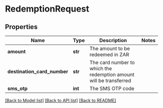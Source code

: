 # RedemptionRequest

## Properties
Name | Type | Description | Notes
------------ | ------------- | ------------- | -------------
**amount** | **str** | The amount to be redeemed in ZAR | 
**destination_card_number** | **str** | The card number to which the redemption amount will be transferred | 
**sms_otp** | **int** | The SMS OTP code | 

[[Back to Model list]](../README.md#documentation-for-models) [[Back to API list]](../README.md#documentation-for-api-endpoints) [[Back to README]](../README.md)


